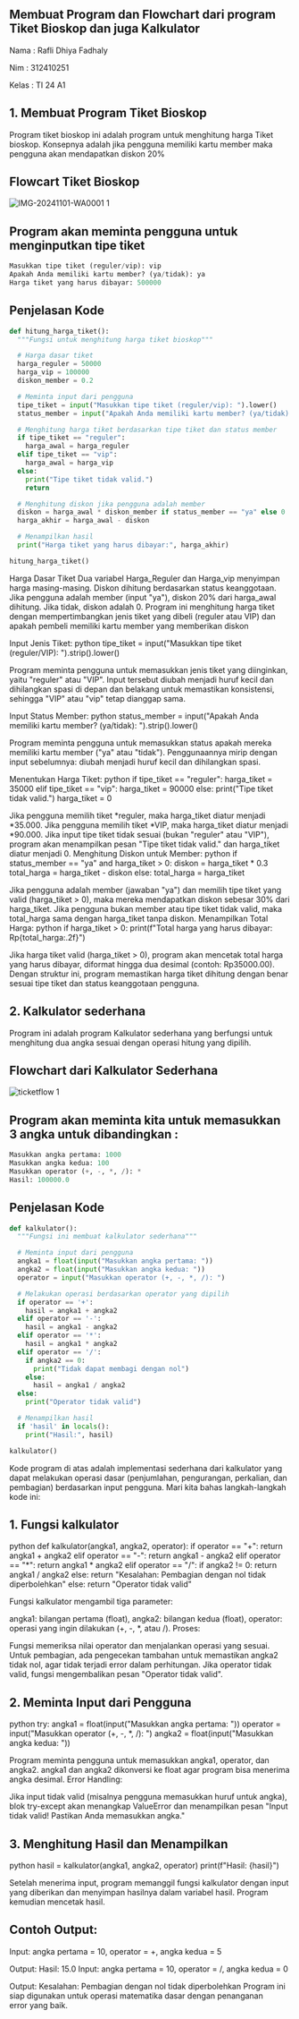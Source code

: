 ## Membuat Program dan Flowchart dari program Tiket Bioskop dan juga Kalkulator
Nama : Rafli Dhiya Fadhaly

Nim : 312410251

Kelas : TI 24 A1
## 1. Membuat Program Tiket Bioskop
Program tiket bioskop ini adalah program untuk menghitung harga Tiket bioskop. Konsepnya adalah jika pengguna memiliki kartu member maka pengguna akan mendapatkan diskon 20%
## Flowcart Tiket Bioskop
![IMG-20241101-WA0001 1](https://github.com/user-attachments/assets/2ff2ac81-45c7-4399-89ab-008263effd67)
## Program akan meminta pengguna untuk menginputkan tipe tiket
```Python
Masukkan tipe tiket (reguler/vip): vip
Apakah Anda memiliki kartu member? (ya/tidak): ya
Harga tiket yang harus dibayar: 500000
```
## Penjelasan Kode
```Python
def hitung_harga_tiket():
  """Fungsi untuk menghitung harga tiket bioskop"""

  # Harga dasar tiket
  harga_reguler = 50000
  harga_vip = 100000
  diskon_member = 0.2 

  # Meminta input dari pengguna
  tipe_tiket = input("Masukkan tipe tiket (reguler/vip): ").lower()
  status_member = input("Apakah Anda memiliki kartu member? (ya/tidak): ").lower()

  # Menghitung harga tiket berdasarkan tipe tiket dan status member
  if tipe_tiket == "reguler":
    harga_awal = harga_reguler
  elif tipe_tiket == "vip":
    harga_awal = harga_vip
  else:
    print("Tipe tiket tidak valid.")
    return

  # Menghitung diskon jika pengguna adalah member
  diskon = harga_awal * diskon_member if status_member == "ya" else 0
  harga_akhir = harga_awal - diskon

  # Menampilkan hasil
  print("Harga tiket yang harus dibayar:", harga_akhir)

hitung_harga_tiket()
```
Harga Dasar Tiket Dua variabel Harga_Reguler dan Harga_vip menyimpan harga masing-masing. Diskon dihitung berdasarkan status keanggotaan. Jika pengguna adalah member (input "ya"), diskon 20% dari harga_awal dihitung. Jika tidak, diskon adalah 0. Program ini menghitung harga tiket dengan mempertimbangkan jenis tiket yang dibeli (reguler atau VIP) dan apakah pembeli memiliki kartu member yang memberikan diskon

Input Jenis Tiket: python tipe_tiket = input("Masukkan tipe tiket (reguler/VIP): ").strip().lower()

Program meminta pengguna untuk memasukkan jenis tiket yang diinginkan, yaitu "reguler" atau "VIP". Input tersebut diubah menjadi huruf kecil dan dihilangkan spasi di depan dan belakang untuk memastikan konsistensi, sehingga "VIP" atau "vip" tetap dianggap sama.

Input Status Member: python status_member = input("Apakah Anda memiliki kartu member? (ya/tidak): ").strip().lower()

Program meminta pengguna untuk memasukkan status apakah mereka memiliki kartu member ("ya" atau "tidak"). Penggunaannya mirip dengan input sebelumnya: diubah menjadi huruf kecil dan dihilangkan spasi.

Menentukan Harga Tiket: python if tipe_tiket == "reguler": harga_tiket = 35000 elif tipe_tiket == "vip": harga_tiket = 90000 else: print("Tipe tiket tidak valid.") harga_tiket = 0

Jika pengguna memilih tiket *reguler, maka harga_tiket diatur menjadi *35.000.
Jika pengguna memilih tiket *VIP, maka harga_tiket diatur menjadi *90.000.
Jika input tipe tiket tidak sesuai (bukan "reguler" atau "VIP"), program akan menampilkan pesan "Tipe tiket tidak valid." dan harga_tiket diatur menjadi 0.
Menghitung Diskon untuk Member: python if status_member == "ya" and harga_tiket > 0: diskon = harga_tiket * 0.3 total_harga = harga_tiket - diskon else: total_harga = harga_tiket

Jika pengguna adalah member (jawaban "ya") dan memilih tipe tiket yang valid (harga_tiket > 0), maka mereka mendapatkan diskon sebesar 30% dari harga_tiket.
Jika pengguna bukan member atau tipe tiket tidak valid, maka total_harga sama dengan harga_tiket tanpa diskon.
Menampilkan Total Harga: python if harga_tiket > 0: print(f"Total harga yang harus dibayar: Rp{total_harga:.2f}")

Jika harga tiket valid (harga_tiket > 0), program akan mencetak total harga yang harus dibayar, diformat hingga dua desimal (contoh: Rp35000.00).
Dengan struktur ini, program memastikan harga tiket dihitung dengan benar sesuai tipe tiket dan status keanggotaan pengguna.
## 2. Kalkulator sederhana
Program ini adalah program Kalkulator sederhana yang berfungsi untuk menghitung dua angka sesuai dengan operasi hitung yang dipilih.
## Flowchart dari Kalkulator Sederhana
![ticketflow 1](https://github.com/user-attachments/assets/eeb4d88c-26df-472a-bd8c-bc3c6265a956)
## Program akan meminta kita untuk memasukkan 3 angka untuk dibandingkan :
```Python
Masukkan angka pertama: 1000
Masukkan angka kedua: 100
Masukkan operator (+, -, *, /): *
Hasil: 100000.0
```
## Penjelasan Kode
```Python
def kalkulator():
  """Fungsi ini membuat kalkulator sederhana"""

  # Meminta input dari pengguna
  angka1 = float(input("Masukkan angka pertama: "))
  angka2 = float(input("Masukkan angka kedua: "))
  operator = input("Masukkan operator (+, -, *, /): ")

  # Melakukan operasi berdasarkan operator yang dipilih
  if operator == '+':
    hasil = angka1 + angka2
  elif operator == '-':
    hasil = angka1 - angka2
  elif operator == '*':
    hasil = angka1 * angka2
  elif operator == '/':
    if angka2 == 0:
      print("Tidak dapat membagi dengan nol")
    else:
      hasil = angka1 / angka2
  else:
    print("Operator tidak valid")

  # Menampilkan hasil
  if 'hasil' in locals():
    print("Hasil:", hasil)

kalkulator()
```
Kode program di atas adalah implementasi sederhana dari kalkulator yang dapat melakukan operasi dasar (penjumlahan, pengurangan, perkalian, dan pembagian) berdasarkan input pengguna. Mari kita bahas langkah-langkah kode ini:

## 1. Fungsi kalkulator
python def kalkulator(angka1, angka2, operator): if operator == "+": return angka1 + angka2 elif operator == "-": return angka1 - angka2 elif operator == "*": return angka1 * angka2 elif operator == "/": if angka2 != 0: return angka1 / angka2 else: return "Kesalahan: Pembagian dengan nol tidak diperbolehkan" else: return "Operator tidak valid"

Fungsi kalkulator mengambil tiga parameter:

angka1: bilangan pertama (float),
angka2: bilangan kedua (float),
operator: operasi yang ingin dilakukan (+, -, *, atau /).
Proses:

Fungsi memeriksa nilai operator dan menjalankan operasi yang sesuai.
Untuk pembagian, ada pengecekan tambahan untuk memastikan angka2 tidak nol, agar tidak terjadi error dalam perhitungan.
Jika operator tidak valid, fungsi mengembalikan pesan "Operator tidak valid".
## 2. Meminta Input dari Pengguna
python try: angka1 = float(input("Masukkan angka pertama: ")) operator = input("Masukkan operator (+, -, *, /): ") angka2 = float(input("Masukkan angka kedua: "))

Program meminta pengguna untuk memasukkan angka1, operator, dan angka2.
angka1 dan angka2 dikonversi ke float agar program bisa menerima angka desimal.
Error Handling:

Jika input tidak valid (misalnya pengguna memasukkan huruf untuk angka), blok try-except akan menangkap ValueError dan menampilkan pesan "Input tidak valid! Pastikan Anda memasukkan angka."
## 3. Menghitung Hasil dan Menampilkan
python hasil = kalkulator(angka1, angka2, operator) print(f"Hasil: {hasil}")

Setelah menerima input, program memanggil fungsi kalkulator dengan input yang diberikan dan menyimpan hasilnya dalam variabel hasil.
Program kemudian mencetak hasil.
## Contoh Output:
Input: angka pertama = 10, operator = +, angka kedua = 5

Output: Hasil: 15.0
Input: angka pertama = 10, operator = /, angka kedua = 0

Output: Kesalahan: Pembagian dengan nol tidak diperbolehkan
Program ini siap digunakan untuk operasi matematika dasar dengan penanganan error yang baik.
